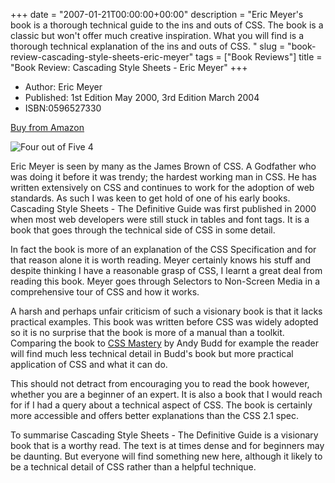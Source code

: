 +++
date = "2007-01-21T00:00:00+00:00"
description = "Eric Meyer's book is a thorough technical guide to the ins and outs of CSS.  The book is a classic but won't offer much creative inspiration. What you will find is a thorough technical explanation of the ins and outs of CSS. "
slug = "book-review-cascading-style-sheets-eric-meyer"
tags = ["Book Reviews"]
title = "Book Review: Cascading Style Sheets - Eric Meyer"
+++

- Author: Eric Meyer
- Published: 1st Edition May 2000, 3rd Edition March 2004
- ISBN:0596527330

[Buy from Amazon](http://www.amazon.com/CSS-Definitive-Guide-Eric-Meyer/dp/0596527330)

![Four out of Five](/images/books/four_stars.gif "Four out of Five")
<span class="rating">4</span>

Eric Meyer is seen by many as the James Brown of CSS. A Godfather who was doing
it before it was trendy; the hardest working man in CSS. He has written
extensively on CSS and continues to work for the adoption of web standards. As
such I was keen to get hold of one of his early books. Cascading Style Sheets -
The Definitive Guide was first published in 2000 when most web developers were
still stuck in tables and font tags. It is a book that goes through the
technical side of CSS in some detail.

In fact the book is more of an explanation of the CSS Specification and for that
reason alone it is worth reading. Meyer certainly knows his stuff and despite
thinking I have a reasonable grasp of CSS, I learnt a great deal from reading
this book. Meyer goes through Selectors to Non-Screen Media in a comprehensive
tour of CSS and how it works.

A harsh and perhaps unfair criticism of such a visionary book is that it lacks
practical examples. This book was written before CSS was widely adopted so it is
no surprise that the book is more of a manual than a toolkit. Comparing the book
to [CSS Mastery](http://www.cssmastery.com/) by Andy Budd for example the reader
will find much less technical detail in Budd's book but more practical
application of CSS and what it can do.

This should not detract from encouraging you to read the book however, whether
you are a beginner of an expert. It is also a book that I would reach for if I
had a query about a technical aspect of CSS. The book is certainly more
accessible and offers better explanations than the CSS 2.1 spec.

To summarise Cascading Style Sheets - The Definitive Guide is a visionary book
that is a worthy read. The text is at times dense and for beginners may be
daunting. But everyone will find something new here, although it likely to be a
technical detail of CSS rather than a helpful technique.
